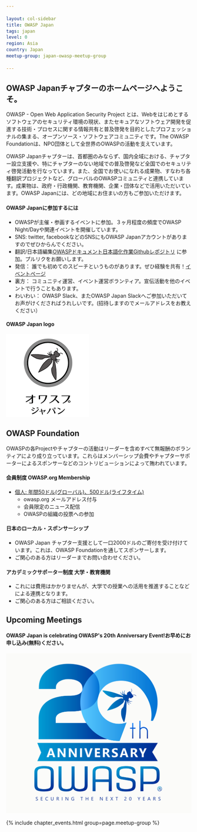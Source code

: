 ```yaml
---

layout: col-sidebar
title: OWASP Japan
tags: japan
level: 0
region: Asia
country: Japan
meetup-group: japan-owasp-meetup-group

---
```


## OWASP Japanチャプターのホームページへようこそ。

OWASP - Open Web Application Security Project とは、Webをはじめとするソフトウェアのセキュリティ環境の現状、またセキュアなソフトウェア開発を促進する技術・プロセスに関する情報共有と普及啓発を目的としたプロフェッショナルの集まる、オープンソース・ソフトウェアコミュニティです。The OWASP Foundationは、NPO団体として全世界のOWASPの活動を支えています。

OWASP Japanチャプターは、首都圏のみならず、国内全域における、チャプター設立支援や、特にチャプターのない地域での普及啓発など全国でのセキュリティ啓発活動を行なっています。また、全国でお使いになれる成果物、すなわち各種翻訳プロジェクトなど、グローバルのOWASPコミュニティと連携しています。成果物は、政府・行政機関、教育機関、企業・団体などで活用いただいています。OWASP Japanには、どの地域にお住まいの方もご参加いただけます。

#### OWASP Japanに参加するには
* OWASPが主催・参画するイベントに参加。３ヶ月程度の頻度でOWASP Night/Dayや関連イベントを開催しています。
* SNS: twitter, facebookなどのSNSにもOWASP Japanアカウントがありますのでぜひからんでください。
* 翻訳/日本語編集[OWASPドキュメント日本語化作業Githubレポジトリ](https://github.com/owasp-ja) に参加。プルリクをお願いします。
* 発信： 誰でも初めてのスピーチというものがあります。ぜひ経験を共有！[イベントページ](https://owasp.org/www-chapter-japan/#div-event)
* 裏方： コミュニティ運営、イベント運営ボランティア。宣伝活動を他のイベントで行うこともあります。
* わいわい： OWASP Slack、またOWASP Japan Slackへご参加いただいてお声がけくださればうれしいです。(招待しますのでメールアドレスをお教えください）

#### OWASP Japan logo
[![OWASP Japan](assets/images/owasp-japan-katakana.png)](https://owasp.org/www-chapter-japan/)

## OWASP Foundation
OWASPの各Projectやチャプターの活動はリーダーを含めすべて無報酬のボランティアにより成り立っています。これらはメンバーシップ会費やチャプターサポーターによるスポンサーなどのコントリビューションによって賄われています。

#### 会員制度 OWASP.org Membership
* [個人: 年間50ドル(グローバル)、500ドル(ライフタイム) ](https://owasp.org/membership/)
  * owasp.org メールアドレス付与
  * 会員限定のニュース配信
  * OWASPの組織の投票への参加
  
#### 日本のローカル・スポンサーシップ	
   * OWASP Japan チャプター支援として一口2000ドルのご寄付を受け付けています。これは、OWASP Foundationを通してスポンサーします。	
   * ご関心のある方はリーダーまでお問い合わせください。
 
#### アカデミックサポーター制度 大学・教育機関
  * これには費用はかかりませんが、大学での授業への活用を推進することなどによる連携となります。
  * ご関心のある方はご相談ください。
 
##  Upcoming Meetings
#### OWASP Japan is celebrating OWASP's 20th Anniversary Event!お早めにお申し込み(無料)ください。
[![OWASP 20th Anniversary Image](assets/images/OWASP20thAnniversary.jpeg)](https://20thanniversary.owasp.org/)

{% include chapter_events.html group=page.meetup-group %}
